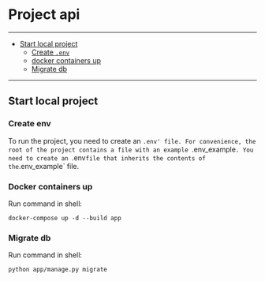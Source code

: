 # Project api

---

* [Start local project](#Start-local-project)
    * [Create `.env`](#Create-env)
    * [docker containers up](#Docker-containers-up)
    * [Migrate db](#Migrate-db)

---

## Start local project

### Create env
To run the project, you need to create an `.env' file.
For convenience, the root of the project contains a file with an example `.env_example`.
You need to create an `.env` file that inherits the contents of the `.env_example` file.

### Docker containers up
Run command in shell:

```shell
docker-compose up -d --build app
```

### Migrate db

Run command in shell:
```shell
python app/manage.py migrate
```

